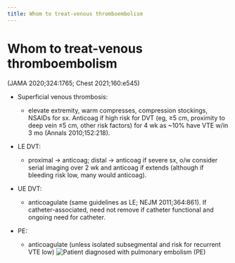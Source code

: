 ```yaml
---
title: Whom to treat-venous thromboembolism
---
```

# Whom to treat-venous thromboembolism

(JAMA 2020;324:1765; Chest 2021;160:e545)

* Superficial venous thrombosis:
	* elevate extremity, warm compresses, compression stockings, NSAIDs for sx. Anticoag if high risk for DVT (eg, ≥5 cm, proximity to deep vein ≤5 cm, other risk factors) for 4 wk as ~10% have VTE w/in 3 mo (Annals 2010;152:218).

* LE DVT:
	* proximal → anticoag; distal → anticoag if severe sx, o/w consider serial imaging over 2 wk and anticoag if extends (although if bleeding risk low, many would anticoag).

* UE DVT:
	* anticoagulate (same guidelines as LE; NEJM 2011;364:861). If catheter-associated, need not remove if catheter functional and ongoing need for catheter.

* PE:
	* anticoagulate (unless isolated subsegmental and risk for recurrent VTE low)
![Patient diagnosed with pulmonary embolism (PE)](https://i.imgur.com/2lz94Qx.png)
